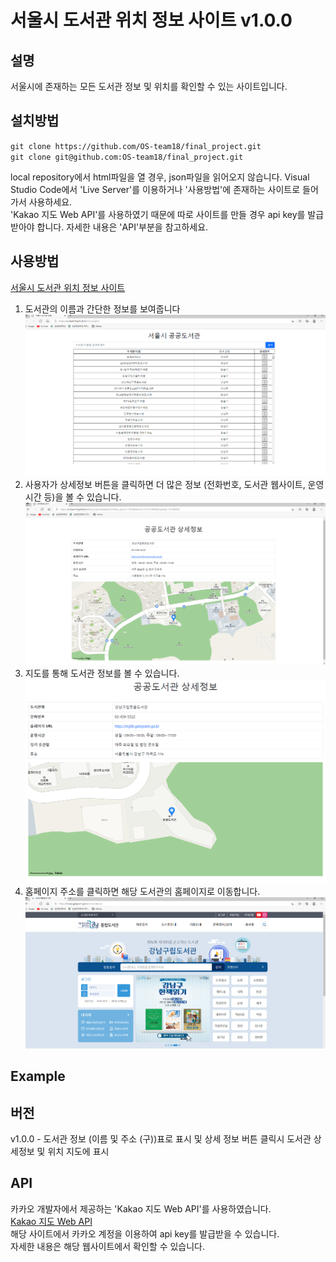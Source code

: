 # 서울시 도서관 위치 정보 사이트 v1.0.0

## 설명

서울시에 존재하는 모든 도서관 정보 및 위치를 확인할 수 있는 사이트입니다.

## 설치방법

 `git clone https://github.com/OS-team18/final_project.git`  
 `git clone git@github.com:OS-team18/final_project.git`  
 
 local repository에서 html파일을 열 경우, json파일을 읽어오지 않습니다. Visual Studio Code에서 'Live Server'를 이용하거나 '사용방법'에 존재하는 사이트로 들어가서 사용하세요.  
 'Kakao 지도 Web API'를 사용하였기 때문에 따로 사이트를 만들 경우 api key를 발급받아야 합니다. 자세한 내용은 'API'부분을 참고하세요.

## 사용방법

[서울시 도서관 위치 정보 사이트](https://os-team18.github.io/final_project/)  

1) 도서관의 이름과 간단한 정보를 보여줍니다  
![index](doc/index.png)
2) 사용자가 상세정보 버튼을 클릭하면 더 많은 정보 (전화번호, 도서관 웹사이트, 운영시간 등)을 볼 수 있습니다.
![detailed](doc/detailed.png)
3) 지도를 통해 도서관 정보를 볼 수 있습니다.
![mapAdjust](doc/mapmag.png)
4) 홈페이지 주소를 클릭하면 해당 도서관의 홈페이지로 이동합니다.
![exampleSite](doc/examplesite.png)


## Example

## 버전
v1.0.0 - 도서관 정보 (이름 및 주소 (구))표로 표시 및 상세 정보 버튼 클릭시 도서관 상세정보 및 위치 지도에 표시

## API
 카카오 개발자에서 제공하는 'Kakao 지도 Web API'를 사용하였습니다.  
 [Kakao 지도 Web API](https://apis.map.kakao.com/web/guide/)  
 해당 사이트에서 카카오 계정을 이용하여 api key를 발급받을 수 있습니다.  
 자세한 내용은 해당 웹사이트에서 확인할 수 있습니다.
